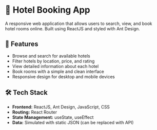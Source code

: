 # 🏨 Hotel Booking App

A responsive web application that allows users to search, view, and book hotel rooms online. Built using ReactJS and styled with Ant Design.

## 🚀 Features

- Browse and search for available hotels
- Filter hotels by location, price, and rating
- View detailed information about each hotel
- Book rooms with a simple and clean interface
- Responsive design for desktop and mobile devices

## 🛠️ Tech Stack

- **Frontend:** ReactJS, Ant Design, JavaScript, CSS
- **Routing:** React Router
- **State Management:** useState, useEffect
- **Data:** Simulated with static JSON (can be replaced with API)


